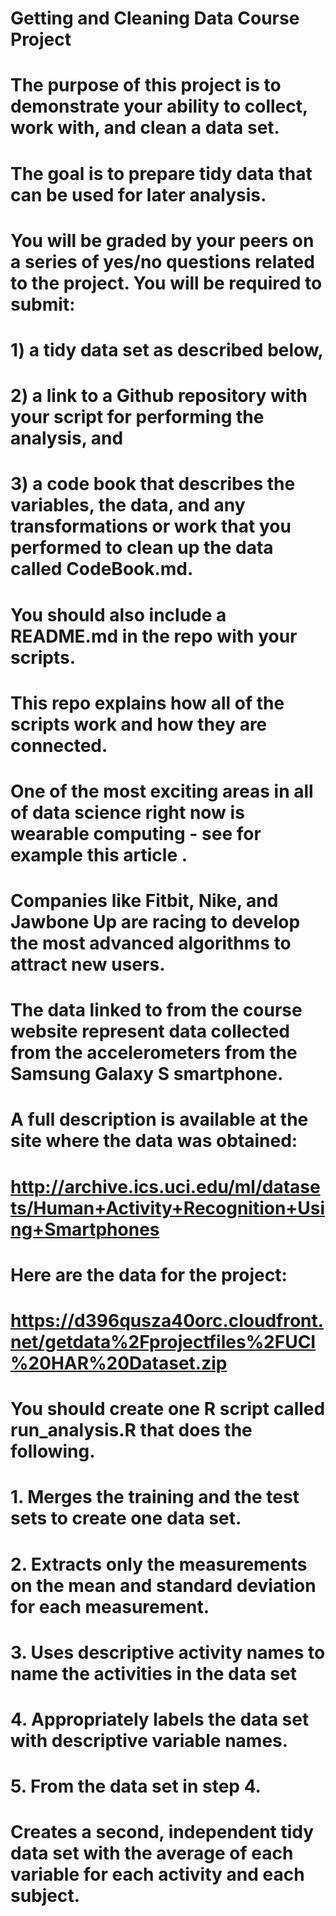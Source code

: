
# Getting and Cleaning Data Course Project
#
# The purpose of this project is to demonstrate your ability to collect, work with, and clean a data set. 
# The goal is to prepare tidy data that can be used for later analysis. 
# You will be graded by your peers on a series of yes/no questions related to the project. You will be required to submit: 
# 1) a tidy data set as described below, 
# 2) a link to a Github repository with your script for performing the analysis, and 
# 3) a code book that describes the variables, the data, and any transformations or work that you performed to clean up the data called CodeBook.md. 
# You should also include a README.md in the repo with your scripts. 
# This repo explains how all of the scripts work and how they are connected.
#
# One of the most exciting areas in all of data science right now is wearable computing - see for example this article . 
# Companies like Fitbit, Nike, and Jawbone Up are racing to develop the most advanced algorithms to attract new users. 
# The data linked to from the course website represent data collected from the accelerometers from the Samsung Galaxy S smartphone. 
# A full description is available at the site where the data was obtained:
# 
# http://archive.ics.uci.edu/ml/datasets/Human+Activity+Recognition+Using+Smartphones
# 
# Here are the data for the project:
# 
# https://d396qusza40orc.cloudfront.net/getdata%2Fprojectfiles%2FUCI%20HAR%20Dataset.zip
# 
# You should create one R script called run_analysis.R that does the following.
# 
# 1. Merges the training and the test sets to create one data set.
# 2. Extracts only the measurements on the mean and standard deviation for each measurement.
# 3. Uses descriptive activity names to name the activities in the data set
# 4. Appropriately labels the data set with descriptive variable names.
# 5. From the data set in step 4.
#    Creates a second, independent tidy data set with the average of each variable for each activity and each subject.
